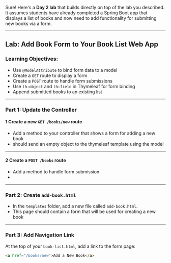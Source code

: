 Sure! Here's a **Day 2 lab** that builds directly on top of the lab you described. It assumes students have already completed a Spring Boot app that displays a list of books and now need to add functionality for submitting new books via a form.

---

## Lab: Add Book Form to Your Book List Web App

### Learning Objectives:

* Use `@ModelAttribute` to bind form data to a model
* Create a `GET` route to display a form
* Create a `POST` route to handle form submissions
* Use `th:object` and `th:field` in Thymeleaf for form binding
* Append submitted books to an existing list

---

### Part 1: Update the Controller

#### 1 Create a new `GET /books/new` route

* Add a method to your controller that shows a form for adding a new book
* should send an empty object to the thymeleaf template using the model


---

#### 2️ Create a `POST /books` route

* Add a method to handle form submission
* 


---

### Part 2: Create `add-book.html`

* In the `templates` folder, add a new file called `add-book.html`.
* This page should contain a form that will be used for creating a new book
---

### Part 3: Add Navigation Link

At the top of your `book-list.html`, add a link to the form page:

```html
<a href="/books/new">Add a New Book</a>
```

